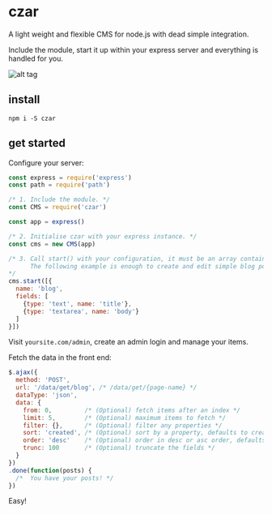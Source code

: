 # czar

A light weight and flexible CMS for node.js with dead simple integration.

Include the module, start it up within your express server and everything is handled for you.

![alt tag](http://i.imgur.com/LpNxVnU.png)


## install

`npm i -S czar`

## get started

Configure your server:

```javascript
const express = require('express')
const path = require('path')

/* 1. Include the module. */
const CMS = require('czar')

const app = express()

/* 2. Initialise czar with your express instance. */
const cms = new CMS(app)

/* 3. Call start() with your configuration, it must be an array containing sections.
      The following example is enough to create and edit simple blog posts.
*/
cms.start([{
  name: 'blog',
  fields: [
    {type: 'text', name: 'title'},
    {type: 'textarea', name: 'body'}
  ]
}])
```

Visit `yoursite.com/admin`, create an admin login and manage your items.

Fetch the data in the front end:

```javascript
$.ajax({
  method: 'POST',
  url: '/data/get/blog', /* /data/get/{page-name} */
  dataType: 'json',
  data: {
    from: 0,         /* (Optional) fetch items after an index */
    limit: 5,        /* (Optional) maximum items to fetch */
    filter: {},      /* (Optional) filter any properties */
    sort: 'created', /* (Optional) sort by a property, defaults to creation time */
    order: 'desc'    /* (Optional) order in desc or asc order, defaults to desc */
    trunc: 100       /* (Optional) truncate the fields */
  }
})
.done(function(posts) {
  /*  You have your posts! */
})
```

Easy!

